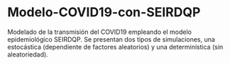 # Modelo-COVID19-con-SEIRDQP
Modelado de la transmisión del COVID19 empleando el modelo epidemiológico SEIRDQP. Se presentan dos tipos de simulaciones, una estocástica (dependiente de factores aleatorios) y una determinística (sin aleatoriedad). 
